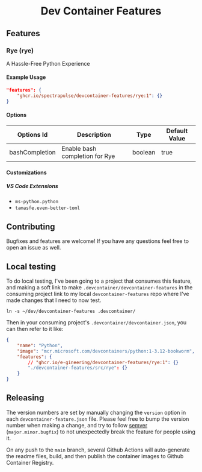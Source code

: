<h1 align="center">Dev Container Features</h1>

## Features

<!-- START_FEATURES -->

### Rye (rye)

A Hassle-Free Python Experience

#### Example Usage

```json
"features": {
    "ghcr.io/spectrapulse/devcontainer-features/rye:1": {}
}
```

#### Options

| Options Id | Description | Type | Default Value |
|-----|-----|-----|-----|
| bashCompletion | Enable bash completion for Rye | boolean | true |

#### Customizations

##### VS Code Extensions

- `ms-python.python`
- `tamasfe.even-better-toml`


<!-- END_FEATURES -->


## Contributing

Bugfixes and features are welcome! If you have any questions feel free to open an issue as well.

## Local testing

To do local testing, I've been going to a project that consumes this feature, and making a soft link to make `.devcontainer/devcontainer-features` in the consuming project link to my local `devcontainer-features` repo where I've made changes that I need to now test.

```
ln -s ~/dev/devcontainer-features .devcontainer/
```

Then in your consuming project's `.devcontainer/devcontainer.json`, you can then refer to it like:

```json
{
    "name": "Python",
    "image": "mcr.microsoft.com/devcontainers/python:1-3.12-bookworm",
    "features": {
        // "ghcr.io/e-gineering/devcontainer-features/rye:1": {}
        "./devcontainer-features/src/rye": {}
    }
}
```

## Releasing

The version numbers are set by manually changing the `version` option in each `devcontainer-feature.json` file. Please feel free to bump the version number when making a change, and try to follow [semver](https://semver.org) (`major.minor.bugfix`) to not unexpectedly break the feature for people using it.

On any push to the `main` branch, several Github Actions will auto-generate the readme files, build, and then publish the container images to Github Container Registry.
